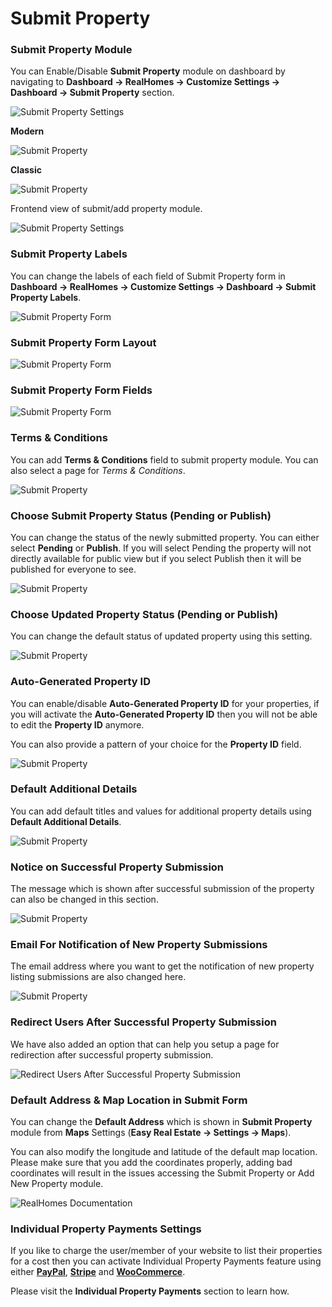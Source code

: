 # Submit Property

### **Submit Property Module**
 
You can Enable/Disable **Submit Property** module on dashboard by navigating to **Dashboard → RealHomes → Customize Settings → Dashboard → Submit Property** section.

![Submit Property Settings](images/member-pages/submit-property-customizer-settings.png)

**Modern**

![Submit Property](images/member-pages/submit-property-front-end-mod.png)

**Classic**

![Submit Property](images/member-pages/submit-property-front-end.png)

Frontend view of submit/add property module.

![Submit Property Settings](images/dashboard/frontend-submit-property.png)

### **Submit Property Labels**

You can change the labels of each field of Submit Property form in **Dashboard → RealHomes → Customize Settings → Dashboard → Submit Property Labels**.

![Submit Property Form](images/dashboard/submit-property-labels.gif)

### **Submit Property Form Layout**

![Submit Property Form](images/dashboard/submit-property-form-layout.png)

### **Submit Property Form Fields**

![Submit Property Form](images/dashboard/submit-property-form-fields.png)

### **Terms & Conditions**

You can add **Terms & Conditions** field to submit property module. You can also select a page for *Terms & Conditions*.

![Submit Property](images/member-pages/terms-and-conditions.png)

### **Choose Submit Property Status (Pending or Publish)**

You can change the status of the newly submitted property. You can either select **Pending** or **Publish**. If you will select Pending the property will not directly available for public view but if you select Publish then it will be published for everyone to see.

![Submit Property](images/member-pages/submitted-property-status.png)

### **Choose Updated Property Status (Pending or Publish)**

You can change the default status of updated property using this setting.

![Submit Property](images/dashboard/updated-property-status.png)

### **Auto-Generated Property ID**

You can enable/disable **Auto-Generated Property ID** for your properties, if you will activate the **Auto-Generated Property ID** then you will not be able to edit the **Property ID** anymore.

You can also provide a pattern of your choice for the **Property ID** field.

![Submit Property](images/member-pages/property-id.png)

### **Default Additional Details**

You can add default titles and values for additional property details using **Default Additional Details**.

![Submit Property](images/member-pages/default-additional-details.png)

### **Notice on Successful Property Submission**

The message which is shown after successful submission of the property can also be changed in this section.

![Submit Property](images/member-pages/message-submit-notice.png)

### **Email For Notification of New Property Submissions**

The email address where you want to get the notification of new property listing submissions are also changed here.

![Submit Property](images/member-pages/submit-notice-email.png)

### **Redirect Users After Successful Property Submission**

We have also added an option that can help you setup a page for redirection after successful property submission.

![Redirect Users After Successful Property Submission](images/member-pages/redirect-user-after-successful-submission.png)

### **Default Address & Map Location in Submit Form**

You can change the **Default Address** which is shown in **Submit Property** module from **Maps** Settings (**Easy Real Estate → Settings → Maps**). 

You can also modify the longitude and latitude of the default map location. Please make sure that you add the coordinates properly, adding bad coordinates will result in the issues accessing the Submit Property or Add New Property module.

![RealHomes Documentation](images/google-maps/google-maps-ere.png)

### **Individual Property Payments Settings**

If you like to charge the user/member of your website to list their properties for a cost then you can activate Individual Property Payments feature using either [**PayPal**](https://realhomes.io/documentation/realhomes-paypal-payments/), [**Stripe**](https://realhomes.io/documentation/inspiry-stripe-payments/) and [**WooCommerce**](https://realhomes.io/documentation/realhomes-woocommerce-payment-setup/).

Please visit the **Individual Property Payments** section to learn how.